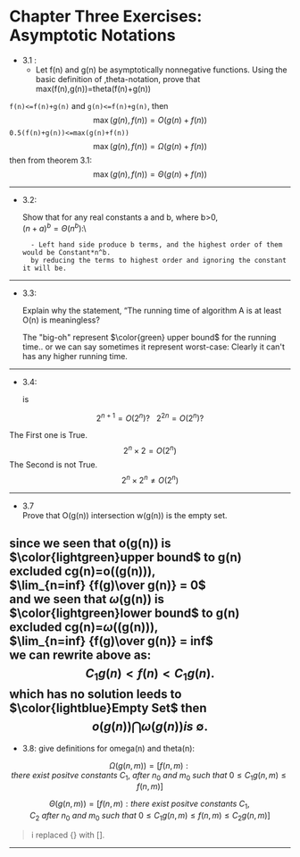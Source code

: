 # Chapter Three Exercises: Asymptotic Notations


- 3.1 :
    - Let f(n) and g(n) be asymptotically nonnegative functions. Using the basic definition of ‚theta-notation, prove that max(f(n),g(n))=theta(f(n)+g(n))

```f(n)<=f(n)+g(n)``` and  ```g(n)<=f(n)+g(n)```,
then
$$\max(g(n),f(n)) = O(g(n)+f(n))$$
```0.5(f(n)+g(n))<=max(g(n)+f(n))```
$$\max(g(n),f(n)) = \Omega(g(n)+f(n))$$
then from theorem 3.1:
$$\max(g(n),f(n)) = \Theta(g(n)+f(n))$$


----

- 3.2:

    Show that for any real constants a and b, where b>0,\
    $(n+a)^b = \Theta(n^b)$:\
    
        - Left hand side produce b terms, and the highest order of them would be Constant*n^b.
        by reducing the terms to highest order and ignoring the constant it will be.
---

- 3.3:

    Explain why the statement, “The running time of algorithm A is at least O(n) is
    meaningless?

    The "big-oh" represent $\color{green} upper bound$
    for the running time.. or we can say sometimes it represent worst-case: Clearly it can't has any higher running time.
---
- 3.4:

    is 

$$2^{n+1} = O(2^n)? \ \ \  2^{2n}= O(2^n)?$$

The First one is True.
$$2^{n} \times 2 =O(2^n)$$
The Second is not True.
$$2^{n} \times 2^{n} \neq O(2^n)$$
    
---
- 3.7\
    Prove that O(g(n)) intersection w(g(n)) is the empty set.

since we seen that o(g(n)) is $\color{lightgreen}upper bound$
to g(n) excluded cg(n)=o((g(n))),\
$\lim_{n=inf} {f(g)\over g(n)} = 0$\
and we seen that $\omega$(g(n)) is $\color{lightgreen}lower bound$
to g(n) excluded cg(n)=$\omega$((g(n))),\
$\lim_{n=inf} {f(g)\over g(n)} = inf$\
we can rewrite above as:
$$C_1g(n) < f(n) <C_1g(n).$$
which has no solution leeds to $\color{lightblue}Empty Set$
then 
$$o(g(n)) \bigcap \omega(g(n)) is\  \emptyset.$$
---

- 3.8: give definitions for omega(n) and theta(n):

$$
\Omega(g(n,m))=[f(n,m):there\ exist\ positve\ constants\ C_1,\ after\ n_0\ and\ m_0\ such\ that\
0\leq C_1g(n,m) \leq f(n,m)]
$$

$$
\Theta(g(n,m))=[f(n,m):there\ exist\ positve\ constants\ C_1,C_2\ after\ n_0\ and\ m_0\ such\ that\
0\leq C_1g(n,m) \leq f(n,m)\leq C_2g(n,m)]
$$

>i replaced {} with [].

---